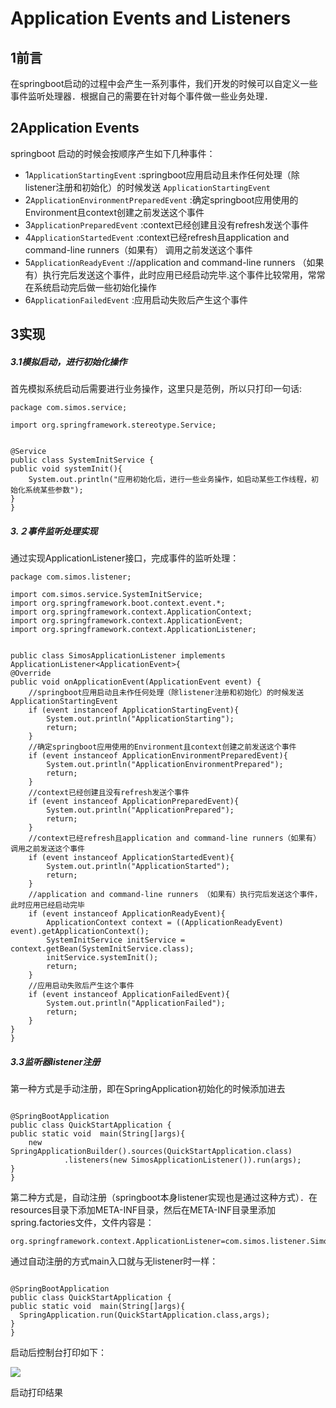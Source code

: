 # Application Events and Listeners

## 1前言

在springboot启动的过程中会产生一系列事件，我们开发的时候可以自定义一些事件监听处理器．根据自己的需要在针对每个事件做一些业务处理．

## 2Application Events

springboot 启动的时候会按顺序产生如下几种事件：

* 1`ApplicationStartingEvent`
  :springboot应用启动且未作任何处理（除listener注册和初始化）的时候发送
  `ApplicationStartingEvent`
* 2`ApplicationEnvironmentPreparedEvent`
  :确定springboot应用使用的Environment且context创建之前发送这个事件
* 3`ApplicationPreparedEvent`
  :context已经创建且没有refresh发送个事件
* 4`ApplicationStartedEvent`
  :context已经refresh且application and command-line runners（如果有） 调用之前发送这个事件
* 5`ApplicationReadyEvent`
  ://application and command-line runners （如果有）执行完后发送这个事件，此时应用已经启动完毕.这个事件比较常用，常常在系统启动完后做一些初始化操作
* 6`ApplicationFailedEvent`
  :应用启动失败后产生这个事件

## 3实现

##### 3.1模拟启动，进行初始化操作

首先模拟系统启动后需要进行业务操作，这里只是范例，所以只打印一句话:

```
package com.simos.service;

import org.springframework.stereotype.Service;


@Service
public class SystemInitService {
public void systemInit(){
    System.out.println("应用初始化后，进行一些业务操作，如启动某些工作线程，初始化系统某些参数");
}
}
```

##### 3.２事件监听处理实现

通过实现ApplicationListener接口，完成事件的监听处理：

```
package com.simos.listener;

import com.simos.service.SystemInitService;
import org.springframework.boot.context.event.*;
import org.springframework.context.ApplicationContext;
import org.springframework.context.ApplicationEvent;
import org.springframework.context.ApplicationListener;


public class SimosApplicationListener implements ApplicationListener<ApplicationEvent>{
@Override
public void onApplicationEvent(ApplicationEvent event) {
    //springboot应用启动且未作任何处理（除listener注册和初始化）的时候发送ApplicationStartingEvent
    if (event instanceof ApplicationStartingEvent){
        System.out.println("ApplicationStarting");
        return;
    }
    //确定springboot应用使用的Environment且context创建之前发送这个事件
    if (event instanceof ApplicationEnvironmentPreparedEvent){
        System.out.println("ApplicationEnvironmentPrepared");
        return;
    }
    //context已经创建且没有refresh发送个事件
    if (event instanceof ApplicationPreparedEvent){
        System.out.println("ApplicationPrepared");
        return;
    }
    //context已经refresh且application and command-line runners（如果有） 调用之前发送这个事件
    if (event instanceof ApplicationStartedEvent){
        System.out.println("ApplicationStarted");
        return;
    }
    //application and command-line runners （如果有）执行完后发送这个事件，此时应用已经启动完毕
    if (event instanceof ApplicationReadyEvent){
        ApplicationContext context = ((ApplicationReadyEvent) event).getApplicationContext();
        SystemInitService initService = context.getBean(SystemInitService.class);
        initService.systemInit();
        return;
    }
    //应用启动失败后产生这个事件
    if (event instanceof ApplicationFailedEvent){
        System.out.println("ApplicationFailed");
        return;
    }
}
}
```

##### 3.3监听器listener注册

第一种方式是手动注册，即在SpringApplication初始化的时候添加进去

```

@SpringBootApplication
public class QuickStartApplication {
public static void  main(String[]args){
    new SpringApplicationBuilder().sources(QuickStartApplication.class)
            .listeners(new SimosApplicationListener()).run(args);
}
}
```

第二种方式是，自动注册（springboot本身listener实现也是通过这种方式）．在resources目录下添加META-INF目录，然后在META-INF目录里添加spring.factories文件，文件内容是：

```
org.springframework.context.ApplicationListener=com.simos.listener.SimosApplicationListener
```

通过自动注册的方式main入口就与无listener时一样：

```

@SpringBootApplication
public class QuickStartApplication {
public static void  main(String[]args){
  SpringApplication.run(QuickStartApplication.class,args);
}
}
```

启动后控制台打印如下：

![](https://upload-images.jianshu.io/upload_images/6566116-63cf043d78f6bce0.png?imageMogr2/auto-orient/strip|imageView2/2/w/868/format/webp)

启动打印结果

